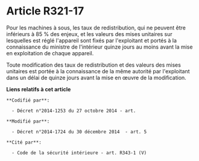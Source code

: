 # Article R321-17

Pour les machines à sous, les taux de redistribution, qui ne peuvent être inférieurs à 85 % des enjeux, et les valeurs des
mises unitaires sur lesquelles est réglé l'appareil sont fixés par l'exploitant et portés à la connaissance du ministre de
l'intérieur quinze jours au moins avant la mise en exploitation de chaque appareil.

Toute modification des taux de redistribution et des valeurs des mises unitaires est portée à la connaissance de la même
autorité  par l'exploitant dans un délai de quinze jours avant la mise en œuvre de la modification.

**Liens relatifs à cet article**

	**Codifié par**:

	  - Décret n°2014-1253 du 27 octobre 2014 - art.

	**Modifié par**:

	  - Décret n°2014-1724 du 30 décembre 2014  - art. 5

	**Cité par**:

	  - Code de la sécurité intérieure - art. R343-1 (V)
